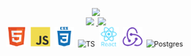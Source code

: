 <div id="header" align="center">
  <img src="https://media.giphy.com/media/M9gbBd9nbDrOTu1Mqx/giphy.gif" width="100"/>
  <div id="infoLinks">
    <a href="https://www.google.com/">
      <img style="height:27px; margin-right:5px" src="https://img.shields.io/badge/LinkedIn-blue?logo=linkedin&logoColor=white&style=for-the-badge" />
    </a>
    <a href="https://t.me/Di_yess">
      <img style="height:27px" src="https://img.shields.io/badge/Telegram-blue?logo=telegram&logoColor=white" />
    </a>
  </div>
  <div id="languages">
    <div>
  <img src="https://github.com/devicons/devicon/blob/master/icons/html5/html5-original.svg" title="HTML5" alt="HTML" width="40" height="40"/>&nbsp;
  <img src="https://github.com/devicons/devicon/blob/master/icons/javascript/javascript-original.svg" title="JavaScript" alt="JavaScript" width="40" height="40"/>&nbsp;
  <img src="https://github.com/devicons/devicon/blob/master/icons/css3/css3-plain-wordmark.svg"  title="CSS3" alt="CSS" width="40" height="40"/>&nbsp;
  <img src="https://cdn.jsdelivr.net/gh/devicons/devicon/icons/typescript/typescript-original.svg" title="TS" alt="TS" width="40" height="40" />&nbsp;
  <img src="https://github.com/devicons/devicon/blob/master/icons/react/react-original-wordmark.svg" title="React" alt="React" width="40" height="40"/>&nbsp;
  <img src="https://github.com/devicons/devicon/blob/master/icons/redux/redux-original.svg" title="Redux" alt="Redux " width="40" height="40"/>&nbsp;
  <img src="https://cdn.jsdelivr.net/gh/devicons/devicon/icons/postgresql/postgresql-plain.svg" title="Postgres" alt="Postgres" width="40" height="40"/>&nbsp;
    </div>
  </div>
</div>
